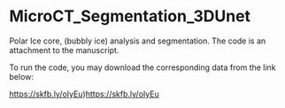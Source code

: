 # MicroCT_Segmentation_3DUnet
Polar Ice core, (bubbly ice) analysis and segmentation. The code is an attachment to the manuscript.

To run the code, you may download the corresponding data from the link below:

https://skfb.ly/oIyEu)https://skfb.ly/oIyEu
